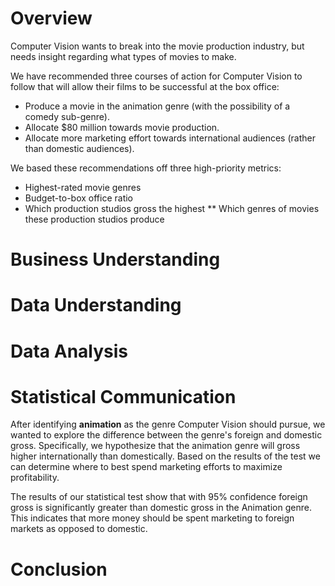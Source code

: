 # Overview 

Computer Vision wants to break into the movie production industry, but needs insight regarding what types of movies to make. 

We have recommended three courses of action for Computer Vision to follow that will allow their films to be successful at the box office:
* Produce a movie in the animation genre (with the possibility of a comedy sub-genre).
* Allocate $80 million towards movie production. 
* Allocate more marketing effort towards international audiences (rather than domestic audiences). 

We based these recommendations off three high-priority metrics:
* Highest-rated movie genres
* Budget-to-box office ratio
* Which production studios gross the highest
  ** Which genres of movies these production studios produce

# Business Understanding 

# Data Understanding 

# Data Analysis

# Statistical Communication

After identifying **animation** as the genre Computer Vision should pursue, we wanted to explore the difference between the genre's foreign and domestic gross. Specifically, we hypothesize that the animation genre will gross higher internationally than domestically. Based on the results of the test we can determine where to best spend marketing efforts to maximize profitability.

The results of our statistical test show that with 95% confidence foreign gross is significantly greater than domestic gross in the Animation genre. This indicates that more money should be spent marketing to foreign markets as opposed to domestic.  

# Conclusion

